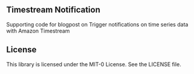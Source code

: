 ## Timestream Notification

Supporting code for blogpost on Trigger notifications on time series data with Amazon Timestream


## License

This library is licensed under the MIT-0 License. See the LICENSE file.

